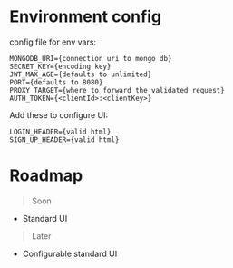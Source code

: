# Environment config

config file for env vars:

```
MONGODB_URI={connection uri to mongo db}
SECRET_KEY={encoding key}
JWT_MAX_AGE={defaults to unlimited}
PORT={defaults to 8080}
PROXY_TARGET={where to forward the validated request}
AUTH_TOKEN={<clientId>:<clientKey>}
```

Add these to configure UI:

```
LOGIN_HEADER={valid html}
SIGN_UP_HEADER={valid html}
```

# Roadmap

> Soon

- Standard UI

> Later

- Configurable standard UI
